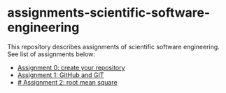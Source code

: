 # assignments-scientific-software-engineering

This repository describes assignments of scientific software engineering. See list of assignments below:

* [Assignment 0: create your repository](assignment_0.md)
* [Assignment 1: GitHub and GIT](assignment_1.md)
* [# Assignment 2: root mean square](assignment_2.md)
